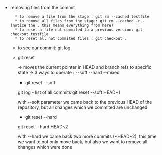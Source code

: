 * removing files from the commit

        * to remove a file from the stage : git rm --cached testfile
        * to remove all files from the stage: git rm --cached -r .   (notice the . this means everything from here)
        * to reset a file not commited to a previous version: git checkout testfile
        * to reset all not commited files : git checkout .

    - to see our commit: git log

    - git reset 
    
        -> moves the current pointer in HEAD and branch refs to specific state
        -> 3 ways to operate : --soft --hard --mixed

        * git reset --soft

        git log - list of all commits
        git reset --soft HEAD~1

        with --soft parameter we came back to the previous HEAD of the repository, but all changes which we commited are unchanged

        * git reset --hard

        git reset --hard HEAD~2

        with --hard we came back two more commits (~HEAD~2), this time we want to not only move back, but also we want to remove all changes which were done